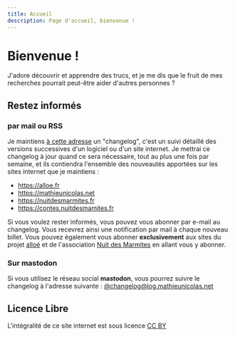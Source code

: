 ```yaml
---
title: Accueil
description: Page d'accueil, bienvenue !
---
```


# Bienvenue !

J'adore découvrir et apprendre des trucs, et je me dis que le fruit de mes recherches pourrait peut-être aider d'autres personnes ?

## Restez informés

### par mail ou RSS

Je maintiens [à cette adresse](https://log.mathieunicolas.net) un "changelog", c'est un suivi détaillé des versions successives d'un logiciel ou d'un site internet. Je mettrai ce changelog à jour quand ce sera nécessaire, tout au plus une fois par semaine, et ils contiendra l'ensemble des nouveautés apportées sur les sites internet que je maintiens :

- https://alloe.fr
- https://mathieunicolas.net
- https://nuitdesmarmites.fr
- https://contes.nuitdesmamites.fr

Si vous voulez rester informés, vous pouvez vous abonner par e-mail au changelog. Vous recevrez ainsi une notification par mail à chaque nouveau billet.
Vous pouvez également vous abonner **exclusivement** aux sites du projet [alloé](https://alloe.fr) et de l'association [Nuit des Marmites](https://nuitdesmarmites.fr) en allant vous y abonner.

### Sur mastodon

Si vous utilisez le réseau social **mastodon**, vous pourrez suivre le changelog à l'adresse suivante : [@changelog@log.mathieunicolas.net](https://diaspodon.fr/web/accounts/102578)

## Licence Libre

L'intégralité de ce site internet est sous licence [CC BY](https://creativecommons.org/licenses/by/4.0/deed.fr)
